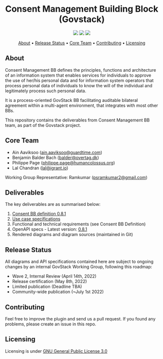 <h1 align="center">
    Consent Management Building Block (Govstack)
</h1>

<p align="center">
    <a href="/../../commits/" title="Last Commit"><img src="https://img.shields.io/github/last-commit/lalc/BuildingBlockAPI?style=flat"></a>
    <a href="/../../issues" title="Open Issues"><img src="https://img.shields.io/github/issues/lalc/BuildingBlockAPI?style=flat"></a>
    <a href="./LICENSE" title="License"><img src="https://img.shields.io/badge/License-Apache%202.0-green.svg?style=flat"></a>
</p>

<p align="center">
  <a href="#about">About</a> •
  <a href="#release-status">Release Status</a> •
  <a href="#core-team">Core Team</a> •
  <a href="#contributing">Contributing</a> •
  <a href="#licensing">Licensing</a>
</p>

## About

Consent Management BB defines the principles, functions and architecture of an information system that enables services for individuals to approve the use of her/his personal data and for information system operators that process personal data of individuals to know the will of the individual and legitimately process such personal data.

It is a process-oriented GovStack BB facilitating auditable bilateral agreement within a multi-agent environment, that integrates with most other BBs.

This repository contains the deliverables from Consent Management BB team, as part of the Govstack project.

## Core Team

* Ain Aaviksoo ([ain.aaviksoo@guardtime.com](ain.aaviksoo@guardtime.com))
* Benjamin Balder Bach ([balder@overtag.dk](balder@overtag.dk)) 
* Philippe Page ([philippe.page@humancolossus.org](philippe.page@humancolossus.org))
* Lal Chandran ([lal@igrant.io](lal@igrant.io))

Working Group Representative: Ramkumar ([psramkumar2@gmail.com](psramkumar2@gmail.com))

## Deliverables

The key deliverables are as summarised below:

1. [Consent BB definition 0.8.1](https://docs.google.com/document/d/1fNsEQWvb7-tC-_s99yrurNNoGVyoaXKB/edit#)
2. [Use case specifications](https://github.com/lalc/BuildingBlockAPI/tree/main/consent-management/usecases)
3. Functional and technical requirements (see Consent BB Definition)
4. OpenAPI specs - Latest version: [0.8.1](https://app.swaggerhub.com/apis/GovStack/consent-management-bb/)
5. Rendered diagrams and diagram sources (maintained in Git)

## Release Status

All diagrams and API specifications contained here are subject to ongoing changes by an internal GovStack Working Group, following this roadmap:

* Wave 2, Internal Review (April 14th, 2022)
* Release certification (May 8th, 2022)
* Limited publication (Deadline TBA)
* Community-wide publication (~July 1st 2022)

## Contributing

Feel free to improve the plugin and send us a pull request. If you found any problems, please create an issue in this repo.

## Licensing

Licensing is under [GNU General Public License 3.0](https://github.com/lalc/BuildingBlockAPI/blob/main/LICENSE) 
